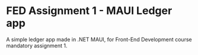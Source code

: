 # FED Assignment 1 - MAUI Ledger app
A simple ledger app made in .NET MAUI, for Front-End Development course mandatory assignment 1.
